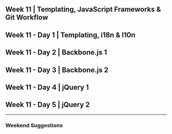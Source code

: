 ## Week 11 | Templating, JavaScript Frameworks & Git Workflow

## Week 11 - Day 1 | Templating, i18n & l10n

## Week 11 - Day 2 | Backbone.js 1

## Week 11 - Day 3 | Backbone.js 2

## Week 11 - Day 4 | jQuery 1

## Week 11 - Day 5 | jQuery 2

---

### Weekend Suggestions
